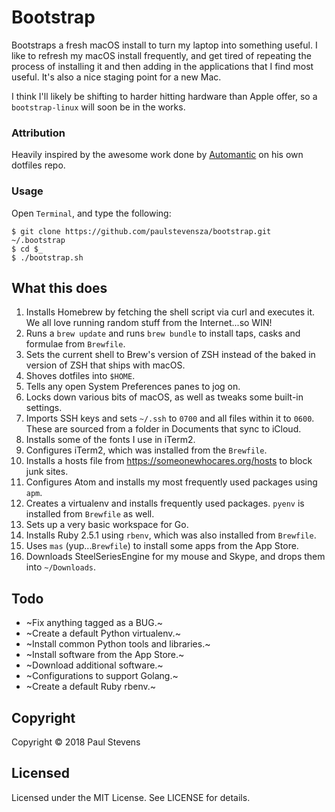 # Bootstrap

Bootstraps a fresh macOS install to turn my laptop into something useful. I like to refresh my macOS install frequently,
and get tired of repeating the process of installing it and then adding in the applications that I find most useful.
It's also a nice staging point for a new Mac.

I think I'll likely be shifting to harder hitting hardware than Apple offer, so a `bootstrap-linux` will soon be in the
works.

### Attribution

Heavily inspired by the awesome work done by [Automantic](https://github.com/atomantic/dotfiles/) on his own dotfiles
repo.

### Usage

Open `Terminal`, and type the following:

```
$ git clone https://github.com/paulstevensza/bootstrap.git ~/.bootstrap
$ cd $_
$ ./bootstrap.sh
```

## What this does

1. Installs Homebrew by fetching the shell script via curl and executes it. We all love running random stuff from the
Internet...so WIN!
2. Runs a `brew update` and runs `brew bundle` to install taps, casks and formulae from `Brewfile`.
3. Sets the current shell to Brew's version of ZSH instead of the baked in version of ZSH that ships with macOS.
4. Shoves dotfiles into `$HOME`.
5. Tells any open System Preferences panes to jog on.
6. Locks down various bits of macOS, as well as tweaks some built-in settings.
7. Imports SSH keys and sets `~/.ssh` to `0700` and all files within it to `0600`. These are sourced from a folder in
Documents that sync to iCloud.
8. Installs some of the fonts I use in iTerm2.
9. Configures iTerm2, which was installed from the `Brewfile`.
10. Installs a hosts file from https://someonewhocares.org/hosts to block junk sites.
11. Configures Atom and installs my most frequently used packages using `apm`.
12. Creates a virtualenv and installs frequently used packages. `pyenv` is installed from `Brewfile` as well.
13. Sets up a very basic workspace for Go.
14. Installs Ruby 2.5.1 using `rbenv`, which was also installed from `Brewfile`.
15. Uses `mas` (yup...`Brewfile`) to install some apps from the App Store.
16. Downloads SteelSeriesEngine for my mouse and Skype, and drops them into `~/Downloads`.

## Todo

* ~Fix anything tagged as a BUG.~
* ~Create a default Python virtualenv.~
* ~Install common Python tools and libraries.~
* ~Install software from the App Store.~
* ~Download additional software.~
* ~Configurations to support Golang.~
* ~Create a default Ruby rbenv.~

## Copyright

Copyright &copy; 2018 Paul Stevens

## Licensed

Licensed under the MIT License. See LICENSE for details.
